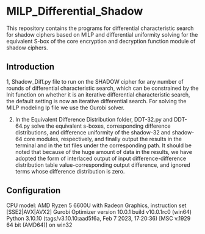 # MILP_Differential_Shadow
This repository contains the programs for differential characteristic search for shadow ciphers based on MILP and differential uniformity solving for the equivalent S-box of the core encryption and decryption function module of shadow ciphers.

## Introduction
1, Shadow_Diff.py file to run on the SHADOW cipher for any number of rounds of differential characteristic search, which can be constrained by the Init function on whether it is an iterative differential characteristic search, the default setting is now an iterative differential search.
For solving the MILP modeling lp file we use the Gurobi solver.

2. In the Equivalent Difference Distribution folder, DDT-32.py and DDT-64.py solve the equivalent s-boxes, corresponding difference distributions, and difference uniformity of the shadow-32 and shadow-64 core modules, respectively, and finally output the results in the terminal and in the txt files under the corresponding path. It should be noted that because of the huge amount of data in the results, we have adopted the form of interlaced output of input difference-difference distribution table value-corresponding output difference, and ignored terms whose difference distribution is zero.

## Configuration
CPU model: AMD Ryzen 5 6600U with Radeon Graphics, instruction set [SSE2|AVX|AVX2]
Gurobi Optimizer version 10.0.1 build v10.0.1rc0 (win64)
Python 3.10.10 (tags/v3.10.10:aad5f6a, Feb  7 2023, 17:20:36) [MSC v.1929 64 bit (AMD64)] on win32


